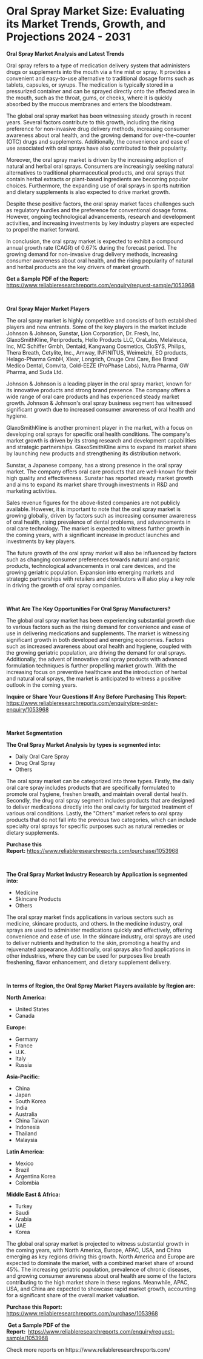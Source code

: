 <p><h1>Oral Spray Market Size: Evaluating its Market Trends, Growth, and Projections 2024 - 2031</h1></p><p><strong>Oral Spray Market Analysis and Latest Trends</strong></p>
<p><p>Oral spray refers to a type of medication delivery system that administers drugs or supplements into the mouth via a fine mist or spray. It provides a convenient and easy-to-use alternative to traditional dosage forms such as tablets, capsules, or syrups. The medication is typically stored in a pressurized container and can be sprayed directly onto the affected area in the mouth, such as the throat, gums, or cheeks, where it is quickly absorbed by the mucous membranes and enters the bloodstream.</p><p>The global oral spray market has been witnessing steady growth in recent years. Several factors contribute to this growth, including the rising preference for non-invasive drug delivery methods, increasing consumer awareness about oral health, and the growing demand for over-the-counter (OTC) drugs and supplements. Additionally, the convenience and ease of use associated with oral sprays have also contributed to their popularity.</p><p>Moreover, the oral spray market is driven by the increasing adoption of natural and herbal oral sprays. Consumers are increasingly seeking natural alternatives to traditional pharmaceutical products, and oral sprays that contain herbal extracts or plant-based ingredients are becoming popular choices. Furthermore, the expanding use of oral sprays in sports nutrition and dietary supplements is also expected to drive market growth.</p><p>Despite these positive factors, the oral spray market faces challenges such as regulatory hurdles and the preference for conventional dosage forms. However, ongoing technological advancements, research and development activities, and increasing investments by key industry players are expected to propel the market forward.</p><p>In conclusion, the oral spray market is expected to exhibit a compound annual growth rate (CAGR) of 0.67% during the forecast period. The growing demand for non-invasive drug delivery methods, increasing consumer awareness about oral health, and the rising popularity of natural and herbal products are the key drivers of market growth.</p></p>
<p><strong>Get a Sample PDF of the Report:&nbsp;</strong> <a href="https://www.reliableresearchreports.com/enquiry/request-sample/1053968">https://www.reliableresearchreports.com/enquiry/request-sample/1053968</a></p>
<p>&nbsp;</p>
<p><strong>Oral Spray Major Market Players</strong></p>
<p><p>The oral spray market is highly competitive and consists of both established players and new entrants. Some of the key players in the market include Johnson & Johnson, Sunstar, Lion Corporation, Dr. Fresh, Inc, GlaxoSmithKline, Periproducts, Hello Products LLC, OraLabs, Melaleuca, Inc, MC Schiffer Gmbh, Dentaid, Kangwang Cosmetics, CloSYS, Philips, Thera Breath, Cetylite, Inc., Amway, INFINITUS, Weimeizhi, EO products, Helago-Pharma GmbH, Xlear, Longrich, Onuge Oral Care, Bee Brand Medico Dental, Comvita, Cold-EEZE (ProPhase Labs), Nutra Pharma, GW Pharma, and Suda Ltd.</p><p>Johnson & Johnson is a leading player in the oral spray market, known for its innovative products and strong brand presence. The company offers a wide range of oral care products and has experienced steady market growth. Johnson & Johnson's oral spray business segment has witnessed significant growth due to increased consumer awareness of oral health and hygiene.</p><p>GlaxoSmithKline is another prominent player in the market, with a focus on developing oral sprays for specific oral health conditions. The company's market growth is driven by its strong research and development capabilities and strategic partnerships. GlaxoSmithKline aims to expand its market share by launching new products and strengthening its distribution network.</p><p>Sunstar, a Japanese company, has a strong presence in the oral spray market. The company offers oral care products that are well-known for their high quality and effectiveness. Sunstar has reported steady market growth and aims to expand its market share through investments in R&D and marketing activities.</p><p>Sales revenue figures for the above-listed companies are not publicly available. However, it is important to note that the oral spray market is growing globally, driven by factors such as increasing consumer awareness of oral health, rising prevalence of dental problems, and advancements in oral care technology. The market is expected to witness further growth in the coming years, with a significant increase in product launches and investments by key players.</p><p>The future growth of the oral spray market will also be influenced by factors such as changing consumer preferences towards natural and organic products, technological advancements in oral care devices, and the growing geriatric population. Expansion into emerging markets and strategic partnerships with retailers and distributors will also play a key role in driving the growth of oral spray companies.</p></p>
<p>&nbsp;</p>
<p><strong>What Are The Key Opportunities For Oral Spray Manufacturers?</strong></p>
<p><p>The global oral spray market has been experiencing substantial growth due to various factors such as the rising demand for convenience and ease of use in delivering medications and supplements. The market is witnessing significant growth in both developed and emerging economies. Factors such as increased awareness about oral health and hygiene, coupled with the growing geriatric population, are driving the demand for oral sprays. Additionally, the advent of innovative oral spray products with advanced formulation techniques is further propelling market growth. With the increasing focus on preventive healthcare and the introduction of herbal and natural oral sprays, the market is anticipated to witness a positive outlook in the coming years.</p></p>
<p><strong>Inquire or Share Your Questions If Any Before Purchasing This Report:</strong> <a href="https://www.reliableresearchreports.com/enquiry/pre-order-enquiry/1053968">https://www.reliableresearchreports.com/enquiry/pre-order-enquiry/1053968</a></p>
<p>&nbsp;</p>
<p><strong>Market Segmentation</strong></p>
<p><strong>The Oral Spray Market Analysis by types is segmented into:</strong></p>
<p><ul><li>Daily Oral Care Spray</li><li>Drug Oral Spray</li><li>Others</li></ul></p>
<p><p>The oral spray market can be categorized into three types. Firstly, the daily oral care spray includes products that are specifically formulated to promote oral hygiene, freshen breath, and maintain overall dental health. Secondly, the drug oral spray segment includes products that are designed to deliver medications directly into the oral cavity for targeted treatment of various oral conditions. Lastly, the "Others" market refers to oral spray products that do not fall into the previous two categories, which can include specialty oral sprays for specific purposes such as natural remedies or dietary supplements.</p></p>
<p><strong>Purchase this Report:&nbsp;</strong><a href="https://www.reliableresearchreports.com/purchase/1053968">https://www.reliableresearchreports.com/purchase/1053968</a></p>
<p>&nbsp;</p>
<p><strong>The Oral Spray Market Industry Research by Application is segmented into:</strong></p>
<p><ul><li>Medicine</li><li>Skincare Products</li><li>Others</li></ul></p>
<p><p>The oral spray market finds applications in various sectors such as medicine, skincare products, and others. In the medicine industry, oral sprays are used to administer medications quickly and effectively, offering convenience and ease of use. In the skincare industry, oral sprays are used to deliver nutrients and hydration to the skin, promoting a healthy and rejuvenated appearance. Additionally, oral sprays also find applications in other industries, where they can be used for purposes like breath freshening, flavor enhancement, and dietary supplement delivery.</p></p>
<p>&nbsp;</p>
<p><strong>In terms of Region, the Oral Spray Market Players available by Region are:</strong></p>
<p>
    <p> <strong> North America: </strong>
        <ul>
            <li>United States</li>
            <li>Canada</li>
        </ul>
        </p> 
    <p> <strong> Europe: </strong>
        <ul>
            <li>Germany</li>
            <li>France</li>
            <li>U.K.</li>
            <li>Italy</li>
            <li>Russia</li>
        </ul>
        </p> 
    <p> <strong> Asia-Pacific: </strong>
        <ul>
            <li>China</li>
            <li>Japan</li>
            <li>South Korea</li>
            <li>India</li>
            <li>Australia</li>
            <li>China Taiwan</li>
            <li>Indonesia</li>
            <li>Thailand</li>
            <li>Malaysia</li>
        </ul>
        </p> 
    <p> <strong> Latin America: </strong>
        <ul>
            <li>Mexico</li>
            <li>Brazil</li>
            <li>Argentina Korea</li>
            <li>Colombia</li>
        </ul>
        </p> 
    <p> <strong> Middle East & Africa: </strong>
        <ul>
            <li>Turkey</li>
            <li>Saudi</li>
            <li>Arabia</li>
            <li>UAE</li>
            <li>Korea</li>
        </ul>
    </p>
    </p>
<p><p>The global oral spray market is projected to witness substantial growth in the coming years, with North America, Europe, APAC, USA, and China emerging as key regions driving this growth. North America and Europe are expected to dominate the market, with a combined market share of around 45%. The increasing geriatric population, prevalence of chronic diseases, and growing consumer awareness about oral health are some of the factors contributing to the high market share in these regions. Meanwhile, APAC, USA, and China are expected to showcase rapid market growth, accounting for a significant share of the overall market valuation.</p></p>
<p><strong>Purchase this Report: </strong><a href="https://www.reliableresearchreports.com/purchase/1053968">https://www.reliableresearchreports.com/purchase/1053968</a></p>
<p>&nbsp;<strong>Get a Sample PDF of the Report:&nbsp;&nbsp;</strong><a href="https://www.reliableresearchreports.com/enquiry/request-sample/1053968">https://www.reliableresearchreports.com/enquiry/request-sample/1053968</a></p>
<p><strong></strong></p>
<p>Check more reports on https://www.reliableresearchreports.com/</p>